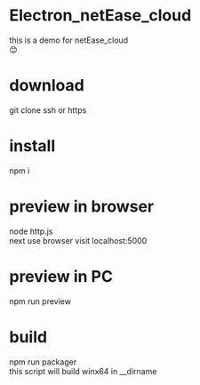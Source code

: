 # Electron_netEase_cloud
this is a demo for netEase_cloud <br />
:blush:
# download
git clone ssh or https
# install
npm i
# preview in browser
node http.js <br />
next use browser visit localhost:5000
# preview in PC
npm run preview
# build
npm run packager <br />
this script will build winx64 in __dirname
